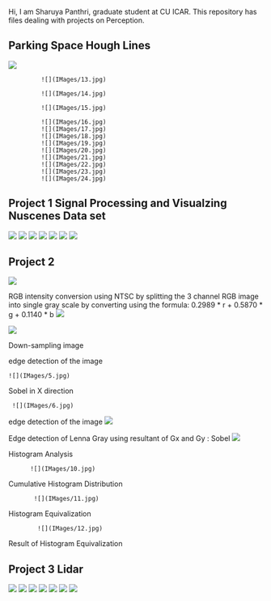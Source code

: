 Hi, I am Sharuya Panthri, graduate student at CU ICAR.
This repository has files dealing with projects on Perception.
## Parking Space Hough Lines


![ ](https://github.com/spanthr/Perception_and_Intelligence/blob/master/IMages/ezgif.com-gif-maker.gif)

             ![](IMages/13.jpg)
             
             ![](IMages/14.jpg)
             
             ![](IMages/15.jpg)
             
             ![](IMages/16.jpg)
             ![](IMages/17.jpg)
             ![](IMages/18.jpg)
             ![](IMages/19.jpg)
             ![](IMages/20.jpg)
             ![](IMages/21.jpg)
             ![](IMages/22.jpg)
             ![](IMages/23.jpg)
             ![](IMages/24.jpg)

## Project 1 Signal Processing and Visualzing Nuscenes Data set
 ![](IMages/10.png)
  ![](IMages/11.png)
   ![](IMages/12.png)
    ![](IMages/13.png)
     ![](IMages/14.png)
      ![](IMages/Picture15.png)
       ![](IMages/Picture16.png)

## Project 2
 ![](IMages/1.jpg)
 
 RGB intensity
conversion using NTSC by splitting the 3 channel RGB image into single gray scale by converting using
the formula: 0.2989 * r + 0.5870 * g + 0.1140 * b
  ![](IMages/2.jpg)
  
  
   ![](IMages/3.jpg)
   
   Down-sampling image
   

  
  edge detection of the image
  
    ![](IMages/5.jpg)
  
  Sobel in X direction
  
     ![](IMages/6.jpg)
     
   edge detection of the image
       ![](IMages/7.jpg)
  
   Edge detection of Lenna Gray using resultant of Gx and Gy : Sobel 
     ![](IMages/9.jpg)
     
   Histogram Analysis 
     
          ![](IMages/10.jpg)
    
   Cumulative Histogram Distribution
          
           ![](IMages/11.jpg)
  
  Histogram Equivalization    
       
            ![](IMages/12.jpg)
            
 Result of   Histogram Equivalization   
         

## Project 3 Lidar
 ![](IMages/Picture1.png)
  ![](IMages/Picture2.png)
   ![](IMages/Picture3.png)
    ![](IMages/4lidar.png)
     ![](IMages/Picture5.png)
      ![](IMages/Picture6.png)
       ![](IMages/Picture7.png)
